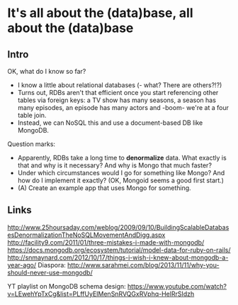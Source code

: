 # It's all about the (data)base, all about the (data)base
## Intro
OK, what do I know so far?
* I know a little about relational databases (- what? There are
  others?!?)
* Turns out, RDBs aren't that efficient once you start referencing other
  tables via foreign keys: a TV show has many seasons, a season has many
  episodes, an episode has many actors and -boom- we're at a four table
  join.
* Instead, we can NoSQL this and use a document-based DB like MongoDB.

Question marks:
* Apparently, RDBs take a long time to **denormalize** data. What
  exactly is that and why is it necessary? And why is Mongo that much
  faster?
* Under which circumstances would I go for something like Mongo? And how
  do I implement it exactly? (OK, Mongoid seems a good first start.)
* (A) Create an example app that uses Mongo for something.

## Links
http://www.25hoursaday.com/weblog/2009/09/10/BuildingScalableDatabasesDenormalizationTheNoSQLMovementAndDigg.aspx
http://facility9.com/2011/01/three-mistakes-i-made-with-mongodb/
https://docs.mongodb.org/ecosystem/tutorial/model-data-for-ruby-on-rails/
http://snmaynard.com/2012/10/17/things-i-wish-i-knew-about-mongodb-a-year-ago/
Diaspora:
http://www.sarahmei.com/blog/2013/11/11/why-you-should-never-use-mongodb/

YT playlist on MongoDB schema design:
https://www.youtube.com/watch?v=LEwehYpTxCg&list=PLffUyEIMenSnRVQGxRVphq-HelRrSIdzh
